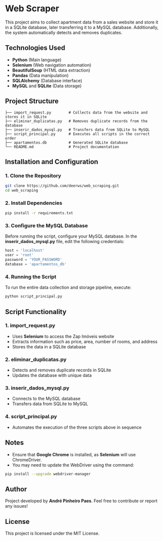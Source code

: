 # Web Scraper

This project aims to collect apartment data from a sales website and store it in a SQLite database, later transferring it to a MySQL database. Additionally, the system automatically detects and removes duplicates.

## Technologies Used

- **Python** (Main language)
- **Selenium** (Web navigation automation)
- **BeautifulSoup** (HTML data extraction)
- **Pandas** (Data manipulation)
- **SQLAlchemy** (Database interface)
- **MySQL** and **SQLite** (Data storage)

## Project Structure

```
├── import_request.py        # Collects data from the website and stores it in SQLite
├── eliminar_duplicatas.py   # Removes duplicate records from the database
├── inserir_dados_mysql.py   # Transfers data from SQLite to MySQL
├── script_principal.py      # Executes all scripts in the correct order
├── apartamentos.db          # Generated SQLite database
└── README.md                # Project documentation
```

## Installation and Configuration

### 1. Clone the Repository

```sh
git clone https://github.com/deerws/web_scraping.git
cd web_scraping
```

### 2. Install Dependencies

```sh
pip install -r requirements.txt
```

### 3. Configure the MySQL Database

Before running the script, configure your MySQL database. In the **inserir\_dados\_mysql.py** file, edit the following credentials:

```python
host = 'localhost'
user = 'root'
password = 'YOUR_PASSWORD'
database = 'apartamentos_db'
```

### 4. Running the Script

To run the entire data collection and storage pipeline, execute:

```sh
python script_principal.py
```

## Script Functionality

### 1. **import\_request.py**

- Uses **Selenium** to access the Zap Imóveis website
- Extracts information such as price, area, number of rooms, and address
- Stores the data in a SQLite database

### 2. **eliminar\_duplicatas.py**

- Detects and removes duplicate records in SQLite
- Updates the database with unique data

### 3. **inserir\_dados\_mysql.py**

- Connects to the MySQL database
- Transfers data from SQLite to MySQL

### 4. **script\_principal.py**

- Automates the execution of the three scripts above in sequence

## Notes

- Ensure that **Google Chrome** is installed, as **Selenium** will use ChromeDriver.
- You may need to update the WebDriver using the command:

```sh
pip install --upgrade webdriver-manager
```

## Author

Project developed by **André Pinheiro Paes**. Feel free to contribute or report any issues!

## License

This project is licensed under the MIT License.

